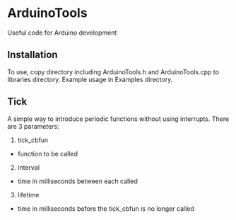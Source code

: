 # ArduinoTools
Useful code for Arduino development

## Installation
To use, copy directory including ArduinoTools.h and ArduinoTools.cpp to libraries directory.
Example usage in Examples directory.

## Tick
A simple way to introduce periodic functions without using interrupts. 
There are 3 parameters:
1) tick_cbfun
- function to be called
2) interval
- time in milliseconds between each called
3) lifetime
- time in milliseconds before the tick_cbfun is no longer called
